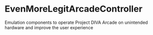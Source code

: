 # EvenMoreLegitArcadeController
Emulation components to operate Project DIVA Arcade on unintended hardware and improve the user experience
